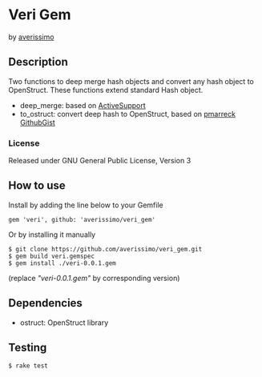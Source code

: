 # Veri Gem

by [averissimo](http://www.github.com/averissimo)

## Description
Two functions to deep merge hash objects and convert any hash object to OpenStruct. These functions extend standard Hash object.

- deep_merge: based on [ActiveSupport](http://api.rubyonrails.org/v2.3.8/classes/ActiveSupport/CoreExtensions/Hash/DeepMerge.html)
- to_ostruct: convert deep hash to OpenStruct, based on [pmarreck GithubGist](https://gist.github.com/pmarreck/5349411)

### License
Released under GNU General Public License, Version 3

## How to use

Install by adding the line below to your Gemfile

    gem 'veri', github: 'averissimo/veri_gem'

Or by installing it manually

    $ git clone https://github.com/averissimo/veri_gem.git
    $ gem build veri.gemspec
    $ gem install ./veri-0.0.1.gem
(replace _"veri-0.0.1.gem"_ by corresponding version)

## Dependencies

- ostruct: OpenStruct library

## Testing

    $ rake test
